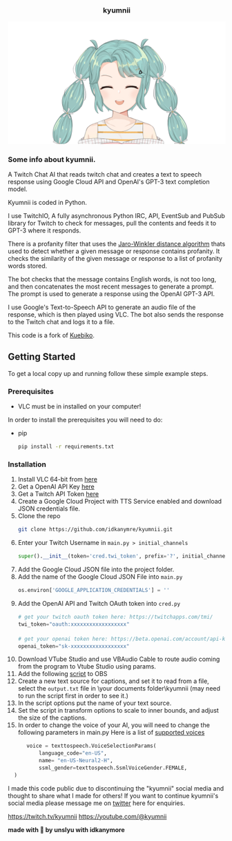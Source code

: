<h3 align="center">kyumnii</h3>

![wow](vts-2023-03-26_06h18_36.png)

### Some info about kyumnii.

A Twitch Chat AI that reads twitch chat and creates a text to speech response using Google Cloud API and OpenAI's GPT-3 text completion model.

Kyumnii is coded in Python.

I use TwitchIO, A fully asynchronous Python IRC, API, EventSub and PubSub library for Twitch to check for messages, pull the contents and feeds it to GPT-3 where it responds.

There is a profanity filter that uses the [Jaro-Winkler distance algorithm](https://en.wikipedia.org/wiki/Jaro%E2%80%93Winkler_distance) thats used to detect whether a given message or response contains profanity. It checks the similarity of the given message or response to a list of profanity words stored.

The bot checks that the message contains English words, is not too long, and then concatenates the most recent messages to generate a prompt. The prompt is used to generate a response using the OpenAI GPT-3 API.

I use Google's Text-to-Speech API to generate an audio file of the response, which is then played using VLC. The bot also sends the response to the Twitch chat and logs it to a file.

This code is a fork of [Kuebiko](https://github.com/adi-panda/Kuebiko).

## Getting Started

To get a local copy up and running follow these simple example steps.

### Prerequisites

- VLC must be in installed on your computer!

In order to install the prerequisites you will need to do:  
* pip
  ```sh
  pip install -r requirements.txt
  ```

### Installation

1. Install VLC 64-bit from [here](https://www.videolan.org/vlc/)
2. Get a OpenAI API Key [here](https://beta.openai.com/account/api-keys)
3. Get a Twitch API Token [here](https://twitchapps.com/tmi)
4. Create a Google Cloud Project with TTS Service enabled and download JSON credentials file.
5. Clone the repo
   ```sh
   git clone https://github.com/idkanymre/kyumnii.git
   ``` 
6. Enter your Twitch Username in `main.py > initial_channels`
   ```python
   super().__init__(token='cred.twi_token', prefix='?', initial_channels=[''])
   ```
7. Add the Google Cloud JSON file into the project folder. 
8. Add the name of the Google Cloud JSON File into `main.py`
   ```python
   os.environ['GOOGLE_APPLICATION_CREDENTIALS'] = ''
   ```
9. Add the OpenAI API and Twitch OAuth token into `cred.py`
    ```python
    # get your twitch oauth token here: https://twitchapps.com/tmi/
    twi_token="oauth:xxxxxxxxxxxxxxxxxx"

    # get your openai token here: https://beta.openai.com/account/api-keys
    openai_token="sk-xxxxxxxxxxxxxxxxxx"
    ```
10. Download VTube Studio and use VBAudio Cable to route audio coming from the program to Vtube Studio using params. 
11. Add the following [script](https://gist.github.com/kkartaltepe/861b02882056b464bfc3e0b329f2f174) to OBS
12. Create a new text source for captions, and set it to read from a file, select the `output.txt` file in \your documents folder\kyumnii (may need to run the script first in order to see it.)
13. In the script options put the name of your text source.
14. Set the script in transform options to scale to inner bounds, and adjust the size of the captions.
15. In order to change the voice of your AI, you will need to change the following parameters in main.py
    Here is a list of [supported voices](https://cloud.google.com/text-to-speech/docs/voices)
    
  ```python
        voice = texttospeech.VoiceSelectionParams(
            language_code="en-US",
            name= "en-US-Neural2-H",
            ssml_gender=texttospeech.SsmlVoiceGender.FEMALE,
    )
   ```

I made this code public due to discontinuing the "kyumnii" social media and thought to share what I made for others!
If you want to continue kyumnii's social media please message me on [twitter](https://twitter.com/unslyu) here for enquiries.
  
https://twitch.tv/kyumnii
https://youtube.com/@kyumnii

**made with 💖 by unslyu with idkanymore**


